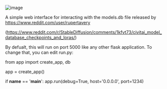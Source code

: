 ![image](https://github.com/user-attachments/assets/1014498f-b60d-4c03-9704-89e28a78c1a4)


A simple web interface for interacting with the models.db file released by https://www.reddit.com/user/rupertavery 

(https://www.reddit.com/r/StableDiffusion/comments/1kfvt73/civitai_model_database_checkpoints_and_loras/)



By defualt, this will run on port 5000 like any other flask application. To change that, you can edit run.py:

from app import create_app, db

app = create_app()

if __name__ == '__main__':
    app.run(debug=True, host='0.0.0.0', port=1234)